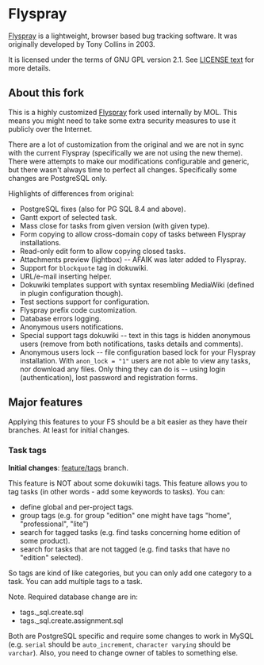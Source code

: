 Flyspray
========

[Flyspray](http://www.flyspray.org/) is a lightweight, browser based bug tracking software. It was originally developed by Tony Collins in 2003.

It is licensed under the terms of GNU GPL version 2.1. See [LICENSE text](/LICENSE) for more details.

About this fork
---------------

This is a highly customized [Flyspray](http://www.flyspray.org/) fork used internally by MOL. This means you might need to take some extra security measures to use it publicly over the Internet.

There are a lot of customization from the original and we are not in sync with the current Flyspray (specifically we are not using the new theme). There were attempts to make our modifications configurable and generic, but there wasn't always time to perfect all changes. Specifically some changes are PostgreSQL only.

Highlights of differences from original:

* PostgreSQL fixes (also for PG SQL 8.4 and above).
* Gantt export of selected task.
* Mass close for tasks from given version (with given type).
* Form copying to allow cross-domain copy of tasks between Flyspray installations.
* Read-only edit form to allow copying closed tasks.
* Attachments preview (lightbox) -- AFAIK was later added to Flyspray.
* Support for `blockquote` tag in dokuwiki.
* URL/e-mail inserting helper.
* Dokuwiki templates support with syntax resembling MediaWiki (defined in plugin configuration though). 
* Test sections support for configuration.
* Flyspray prefix code customization.
* Database errors logging.
* Anonymous users notifications.
* Special support tags dokuwiki -- text in this tags is hidden anonymous users (remove from both notifications, tasks details and comments).
* Anonymous users lock -- file configuration based lock for your Flyspray installation. With `anon_lock = "1"` users are not able to view any tasks, nor download any files. Only thing they can do is -- using login (authentication), lost password and registration forms.

Major features
--------------

Applying this features to your FS should be a bit easier as they have their branches. At least for initial changes.

### Task tags ###
**Initial changes**: [feature/tags](https://github.com/mol-pl/flyspray/commits/feature/tags) branch.

This feature is NOT about some dokuwiki tags. This feature allows you to tag tasks (in other words - add some keywords to tasks). You can:
* define global and per-project tags.  
* group tags (e.g. for group "edition" one might have tags "home", "professional", "lite") 
* search for tagged tasks (e.g. find tasks concerning home edition of some product).
* search for tasks that are not tagged (e.g. find tasks that have no "edition" selected).

So tags are kind of like categories, but you can only add one category to a task. You can add multiple tags to a task.

Note. Required database change are in:
* tags._sql.create.sql
* tags._sql.create.assignment.sql

Both are PostgreSQL specific and require some changes to work in MySQL (e.g. `serial` should be `auto_increment`, `character varying` should be `varchar`).
Also, you need to change owner of tables to something else.